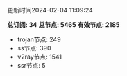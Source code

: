 更新时间2024-02-04 11:09:24

**总订阅: 34**
**总节点: 5465**
**有效节点: 2185**
- trojan节点: 249
- ss节点: 390
- v2ray节点: 1541
- ssr节点: 5
